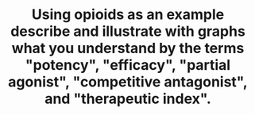 ---
title: "Using opioids as an example describe and illustrate with graphs what you understand by the terms \"potency\", \"efficacy\", \"partial agonist\", \"competitive antagonist\", and \"therapeutic index\"."
entityType: SAQ
exam: PEX
college: ANZCA
year: 1999
sitting: B
question: 13
passRate: 77
EC_expectedDomains:
- "To gain a pass it was expected that a description would be provided for every part of the question."
- "A graphical illustration of each concept was considered essential."
EC_extraCredit:
- "This question was a straight forward memory exercise that enabled well organised candidates to achieve high marks."
EC_errorsCommon:
- "Attention to the phrasing of the question was neglected by candidates who performed poorly."
- "Examples of other substances were not relevant and were ignored during the examiner's assessment."
resources:
---